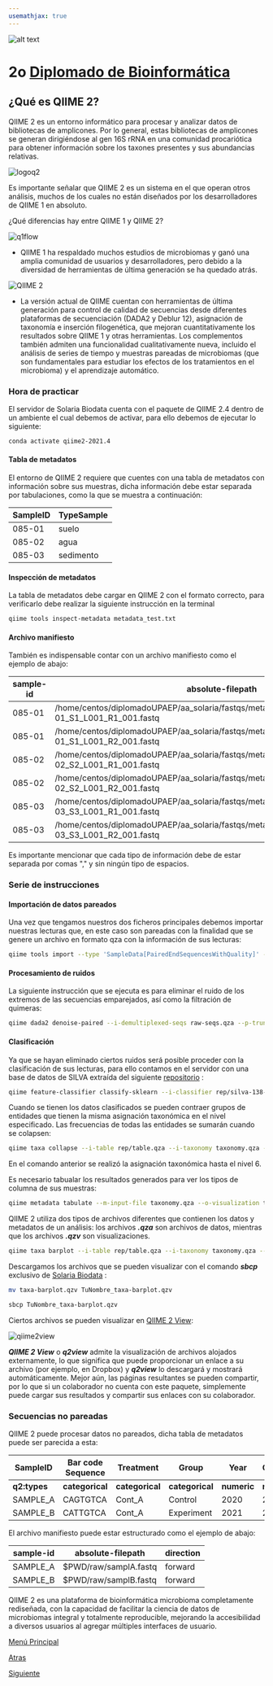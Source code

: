 ```yaml
---
usemathjax: true
---
```

![alt text](https://solariabiodata.com.mx/wp-content/uploads/2021/07/logo_red.png "Soluciones de Siguiente Generación")
# 2o [Diplomado de Bioinformática](./)

## ¿Qué es QIIME 2?

QIIME 2 es un entorno informático para procesar y analizar datos de bibliotecas de amplicones. Por lo general, estas bibliotecas de amplicones se generan dirigiéndose al gen 16S rRNA en una comunidad procariótica para obtener información sobre los taxones presentes y sus abundancias relativas. 

![logoq2](https://user-images.githubusercontent.com/54455898/171038735-5f004863-3913-48ad-89f2-9b2160e98499.png)

Es importante señalar que QIIME 2 es un sistema en el que operan otros análisis, muchos de los cuales no están diseñados por los desarrolladores de QIIME 1 en absoluto.

¿Qué diferencias hay entre QIIME 1 y QIIME 2?

![q1flow](https://user-images.githubusercontent.com/54455898/171042958-0dd376b4-5c00-4f6e-9301-97f7ce51fc68.png "workflow Q1")

* QIIME 1 ha respaldado muchos estudios de microbiomas y ganó una amplia comunidad de usuarios y desarrolladores, pero debido a la diversidad de herramientas de última generación se ha quedado atrás.

![QIIME 2](https://user-images.githubusercontent.com/54455898/171041662-8d861162-02ca-4042-853b-cdbc94cdd664.png "Home QIIME 2")

* La versión actual de QIIME cuentan con herramientas de última generación para control de calidad de secuencias desde diferentes plataformas de secuenciación (DADA2 y Deblur 12), asignación de taxonomía e inserción filogenética, que mejoran cuantitativamente los resultados sobre QIIME 1 y otras herramientas. Los complementos también admiten una funcionalidad cualitativamente nueva, incluido el análisis de series de tiempo y muestras pareadas de microbiomas (que son fundamentales para estudiar los efectos de los tratamientos en el microbioma) y el aprendizaje automático.

### Hora de practicar 

El servidor de Solaria Biodata cuenta con el paquete de QIIME 2.4 dentro de un ambiente el cual debemos de activar, para ello debemos de ejecutar lo siguiente:

```bash
conda activate qiime2-2021.4
```

#### Tabla de metadatos

El entorno de QIIME 2 requiere que cuentes con una tabla de metadatos con información sobre sus muestras, dicha información debe estar separada por tabulaciones, como la que se muestra a continuación:

| SampleID  | TypeSample  |  
|---|---|
| 085-01  | suelo  |   
| 085-02  | agua  |   
| 085-03  | sedimento  |   

#### Inspección de metadatos

La tabla de metadatos debe cargar en QIIME 2 con el formato correcto, para verificarlo debe realizar la siguiente instrucción en la terminal

```bash
qiime tools inspect-metadata metadata_test.txt
```
#### Archivo manifiesto

También es indispensable contar con un archivo manifiesto como el ejemplo de abajo:

| sample-id  | absolute-filepath  | direction  |
|---|---|---|
| 085-01  | /home/centos/diplomadoUPAEP/aa_solaria/fastqs/metagenomics/reads_profiling/085-01_S1_L001_R1_001.fastq  | forward  |
| 085-01  | /home/centos/diplomadoUPAEP/aa_solaria/fastqs/metagenomics/reads_profiling/085-01_S1_L001_R2_001.fastq  | reverse  |
| 085-02  | /home/centos/diplomadoUPAEP/aa_solaria/fastqs/metagenomics/reads_profiling/085-02_S2_L001_R1_001.fastq  | forward  |
| 085-02  | /home/centos/diplomadoUPAEP/aa_solaria/fastqs/metagenomics/reads_profiling/085-02_S2_L001_R2_001.fastq  | reverse  |
| 085-03  | /home/centos/diplomadoUPAEP/aa_solaria/fastqs/metagenomics/reads_profiling/085-03_S3_L001_R1_001.fastq  | forward  |
| 085-03  | /home/centos/diplomadoUPAEP/aa_solaria/fastqs/metagenomics/reads_profiling/085-03_S3_L001_R2_001.fastq  | reverse  |

Es importante mencionar que cada tipo de información debe de estar separada por comas "," y sin ningún tipo de espacios.

### Serie de instrucciones

#### Importación de datos pareados 

Una vez que tengamos nuestros dos ficheros principales debemos importar nuestras lecturas que, en este caso son pareadas con la finalidad que se genere un archivo en formato qza con la información de sus lecturas:

```bash
qiime tools import --type 'SampleData[PairedEndSequencesWithQuality]' --input-path manifiesto.csv --input-format PairedEndFastqManifestPhred33 --output-path raw-seqs.qza 
```

#### Procesamiento de ruidos 

La siguiente instrucción que se ejecuta es para eliminar el ruido de los extremos de las secuencias emparejados, así como la filtración de quimeras:

```bash
qiime dada2 denoise-paired --i-demultiplexed-seqs raw-seqs.qza --p-trunc-len-f 150 --p-trunc-len-r 150 --p-trunc-q 10 --o-representative-sequences rep-seqs.qza --output-dir rep --verbose 
```
#### Clasificación

Ya que se hayan eliminado ciertos ruidos será posible proceder con la clasificación de sus lecturas, para ello contamos en el servidor con una base de datos de SILVA extraída del siguiente [repositorio](https://github.com/qiime2/docs/blob/master/source/data-resources.rst) :

```bash
qiime feature-classifier classify-sklearn --i-classifier rep/silva-138-99-nb-weighted-classifier.qza --i-reads rep-seqs.qza --o-classification taxonomy.qza 
```
Cuando se tienen los datos clasificados se pueden contraer grupos de entidades que tienen la misma asignación taxonómica en el nivel especificado. Las frecuencias de todas las entidades se sumarán cuando se colapsen:

```bash
qiime taxa collapse --i-table rep/table.qza --i-taxonomy taxonomy.qza --p-level 6 --output-dir taxtable
```
En el comando anterior se realizó la asignación taxonómica hasta el nivel 6.

Es necesario tabualar los resultados generados para ver los tipos de columna de sus muestras:

```bash
qiime metadata tabulate --m-input-file taxonomy.qza --o-visualization taxonomy.qzv
```
QIIME 2 utiliza dos tipos de archivos diferentes que contienen los datos y metadatos de un análisis: los archivos ***.qza*** son archivos de datos, mientras que los archivos ***.qzv*** son visualizaciones.

```bash
qiime taxa barplot --i-table rep/table.qza --i-taxonomy taxonomy.qza --m-metadata-file metadata_test.txt --o-visualization taxa-barplot.qzv
```
Descargamos los archivos que se pueden visualizar con el comando ***sbcp*** exclusivo de [Solaria Biodata](http://13.56.237.15/) :

```bash
mv taxa-barplot.qzv TuNombre_taxa-barplot.qzv
```

```bash
sbcp TuNombre_taxa-barplot.qzv
```
Ciertos archivos se pueden visualizar en [QIIME 2 View](https://view.qiime2.org/):

![qiime2view](https://user-images.githubusercontent.com/54455898/171030601-fcc56fd2-d6b8-49f9-897c-bf7bfe64b6e5.png "Q2VIEW")
 
***QIIME 2 View*** o ***q2view*** admite la visualización de archivos alojados externamente, lo que significa que puede proporcionar un enlace a su archivo (por ejemplo, en Dropbox) y ***q2view*** lo descargará y mostrará automáticamente. Mejor aún, las páginas resultantes se pueden compartir, por lo que si un colaborador no cuenta con este paquete, simplemente puede cargar sus resultados y compartir sus enlaces con su colaborador.

### Secuencias no pareadas

QIIME 2 puede procesar datos no pareados, dicha tabla de metadatos puede ser parecida a esta:

| SampleID | Bar code Sequence | Treatment   | Group       | Year    | Concentration |
|-----------|-----------------|-------------|-------------|---------|---------------|
| **q2:types** | **categorical**     | **categorical** | **categorical** | **numeric** | **numeric**       |
| SAMPLE_A  | CAGTGTCA        | Cont_A      | Control     | 2020    | 20.0          |
| SAMPLE_B  | CATTGTCA        | Cont_A      | Experiment  | 2021    | 25.0          |

El archivo manifiesto puede estar estructurado como el ejemplo de abajo:

|sample-id|absolute-filepath|direction  |
|---------|-----------------|-----------|
|SAMPLE_A |$PWD/raw/samplA.fastq|forward|
|SAMPLE_B |$PWD/raw/samplB.fastq|forward|

QIIME 2 es una plataforma de bioinformática microbioma completamente rediseñada, con la capacidad de facilitar la ciencia de datos de microbiomas integral y totalmente reproducible, mejorando la accesibilidad a diversos usuarios al agregar múltiples interfaces de usuario.


[Menú Principal](./index)

[Atras](./Parallel_Meta)

[Siguiente](./)
















